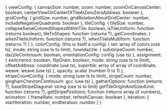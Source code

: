 {
    viewConfig: {
        canvasSize: number,
        zoom: number,
        zoomOnCanvasCenter: boolean,
        centerViewOnCenterOfTileAtZeroZeroAddress: boolean
    },
    gridConfig: {
        gridSize: number,
        gridRotationAboutGridCenter: number,
        includeNegativeQuadrants: boolean
    },
    tileConfig: {
        tileSize: number,
        collapseSameColoredShapesWithinTile: boolean,
        isTileUniform: function (returns boolean),
        tileToShapes: function (returns ?),
        getCoordinates: {
            whenTileIsUniform: function (returns ?),
            whenTileIsMultiform: function (returns ?)
        }
    },
    colorConfig: (this is itself a config) {
        set: array of colors (use ts),
        mode: string (use ts to limit),
        houndazzle: {
            substripeCount: number,
            dazzleContinuum: boolean,
            orientationConfig: config (use ts)
        },
        assignment: {
            switcheroo: boolean,
            flipGrain: boolean,
            mode: string (use ts to limit),
            offsetAddress: coordinate (use ts),
            supertile: array of array of coordinate,
            weave: weave (use ts)
        },
        opacity: scalar (number 0 to 1)
    },
    stripeCountConfig: {
        mode: string (use ts to limit),
        stripeCount: number,
        ginghamChevronContinuum: gcc (use ts)
    },
    gatherOptions: function (returns ?),
    baseStripeDiagonal: string (use ts to limit)
    getTileOriginAndSizedUnit: function (returns ?),
    getStripePositions: function (returns array of numbers),
    animation: {
        frameRate: number,
        refreshCanvas: boolean
    },
    iteration: {
        startIteration: number,
        endIteration: number
    }
}